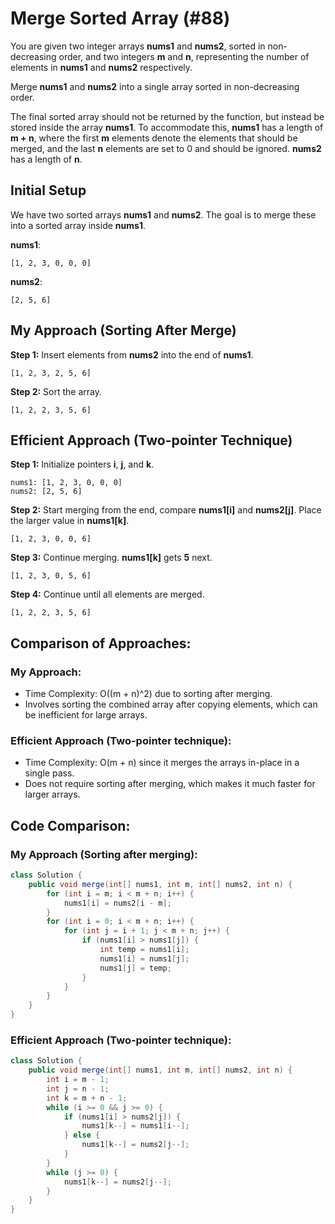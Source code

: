
# Merge Sorted Array (#88)

You are given two integer arrays **nums1** and **nums2**, sorted in non-decreasing order, and two integers **m** and **n**, representing the number of elements in **nums1** and **nums2** respectively.

Merge **nums1** and **nums2** into a single array sorted in non-decreasing order.

The final sorted array should not be returned by the function, but instead be stored inside the array **nums1**. To accommodate this, **nums1** has a length of **m + n**, where the first **m** elements denote the elements that should be merged, and the last **n** elements are set to 0 and should be ignored. **nums2** has a length of **n**.

## Initial Setup

We have two sorted arrays **nums1** and **nums2**. The goal is to merge these into a sorted array inside **nums1**.

**nums1**:

```
[1, 2, 3, 0, 0, 0]
```

**nums2**:

```
[2, 5, 6]
```

## My Approach (Sorting After Merge)

**Step 1:** Insert elements from **nums2** into the end of **nums1**.

```
[1, 2, 3, 2, 5, 6]
```

**Step 2:** Sort the array.

```
[1, 2, 2, 3, 5, 6]
```

## Efficient Approach (Two-pointer Technique)

**Step 1:** Initialize pointers **i**, **j**, and **k**.

```
nums1: [1, 2, 3, 0, 0, 0]
nums2: [2, 5, 6]
```

**Step 2:** Start merging from the end, compare **nums1[i]** and **nums2[j]**. Place the larger value in **nums1[k]**.

```
[1, 2, 3, 0, 0, 6]
```

**Step 3:** Continue merging. **nums1[k]** gets **5** next.

```
[1, 2, 3, 0, 5, 6]
```

**Step 4:** Continue until all elements are merged.

```
[1, 2, 2, 3, 5, 6]
```

## Comparison of Approaches:

### My Approach:

- Time Complexity: O((m + n)^2) due to sorting after merging.
- Involves sorting the combined array after copying elements, which can be inefficient for large arrays.

### Efficient Approach (Two-pointer technique):

- Time Complexity: O(m + n) since it merges the arrays in-place in a single pass.
- Does not require sorting after merging, which makes it much faster for larger arrays.

## Code Comparison:

### My Approach (Sorting after merging):

```java
class Solution {
    public void merge(int[] nums1, int m, int[] nums2, int n) {
        for (int i = m; i < m + n; i++) {
            nums1[i] = nums2[i - m];
        }
        for (int i = 0; i < m + n; i++) {
            for (int j = i + 1; j < m + n; j++) {
                if (nums1[i] > nums1[j]) {
                    int temp = nums1[i];
                    nums1[i] = nums1[j];
                    nums1[j] = temp;
                }
            }
        }
    }
}
```

### Efficient Approach (Two-pointer technique):

```java
class Solution {
    public void merge(int[] nums1, int m, int[] nums2, int n) {
        int i = m - 1;
        int j = n - 1;
        int k = m + n - 1;
        while (i >= 0 && j >= 0) {
            if (nums1[i] > nums2[j]) {
                nums1[k--] = nums1[i--];
            } else {
                nums1[k--] = nums2[j--];
            }
        }
        while (j >= 0) {
            nums1[k--] = nums2[j--];
        }
    }
}
```
